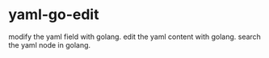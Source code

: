 # yaml-go-edit

modify the yaml field with golang. edit the yaml content with golang. search the yaml node in golang.
